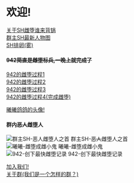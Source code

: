 # 欢迎!

[关于SH雌堕谁来背锅](img/sh/1.jpg)  
[群主SH最新人物图](img/sh/qz.jpg)  
[SH排卵(雾)](img/sh/shfq-1.jpg)  

#### ~~942简直是雌堕标兵,一晚上就完成了~~
[942的雌堕过程1](img/942/1.jpg)  
[942的雌堕过程2](img/942/2.jpg)  
[942的雌堕过程3](img/942/3.jpg)  
[942的雌堕过程4(完成雌堕)](img/942/4.jpg)  

[曦曦鸽鸽的头像!](https://tenapi.cn/qqimg/?qq=2038154919)  

#### 群内~~恶人~~雌堕人  
![群主SH-~~恶人~~雌堕人之首](https://tenapi.cn/qqimg/?qq=1769481479)  群主SH-~~恶人~~雌堕人之首  
![曦曦-雌堕成雌小鬼](https://tenapi.cn/qqimg/?qq=2038154919)  曦曦-雌堕成雌小鬼  
![942-创下最快雌堕记录](https://tenapi.cn/qqimg/?qq=270067474)  942-创下最快雌堕记录  

[加入我们!](img/qun/qun.jpg)  
[关于群(我们是一个怎样的群？)](img/qun/aboutqun.jpg)
